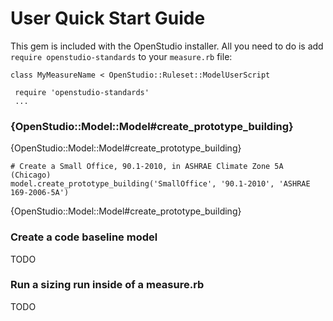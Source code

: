 # User Quick Start Guide

This gem is included with the OpenStudio installer.  All you need to do is add `require openstudio-standards` to your `measure.rb` file:
    


    class MyMeasureName < OpenStudio::Ruleset::ModelUserScript  
	  
     require 'openstudio-standards'
     ...


### {OpenStudio::Model::Model#create_prototype_building}

{OpenStudio::Model::Model#create_prototype_building}
    
    # Create a Small Office, 90.1-2010, in ASHRAE Climate Zone 5A (Chicago)
    model.create_prototype_building('SmallOffice', '90.1-2010', 'ASHRAE 169-2006-5A')

{OpenStudio::Model::Model#create_prototype_building}

### Create a code baseline model

TODO

### Run a sizing run inside of a measure.rb

TODO